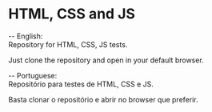 
# HTML, CSS and JS

-- English: </br>
Repository for HTML, CSS, JS tests.

Just clone the repository and open in your default browser.

-- Portuguese: </br>
Repositório para testes de HTML, CSS e JS.

Basta clonar o repositório e abrir no browser que preferir. 
